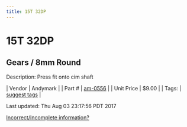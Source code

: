 ```yaml
---
title: 15T 32DP
---
```


# 15T 32DP
## Gears / 8mm Round
Description: 	Press fit onto cim shaft 

| Vendor | Andymark | 
| Part # | [am-0556](http://www.andymark.com/product-p/am-0556.htm) | 
| Unit Price | $9.00 | 
| Tags: | [suggest tags](https://docs.google.com/forms/d/e/1FAIpQLSeWyY8v3RgOty-MyWmh9U0iivNYN_molChYyS-0U-o-kOAv_g/viewform) | 

Last updated: Thu Aug 03 23:17:56 PDT 2017

 [Incorrect/Incomplete information?](https://docs.google.com/forms/d/e/1FAIpQLSeWyY8v3RgOty-MyWmh9U0iivNYN_molChYyS-0U-o-kOAv_g/viewform)